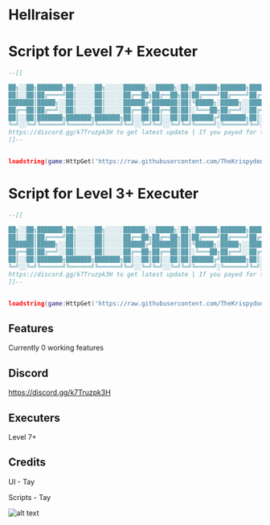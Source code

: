 # Hellraiser
# Script for Level 7+ Executer

```lua
--[[ 

██╗░░██╗███████╗██╗░░░░░██╗░░░░░██████╗░░█████╗░██╗░██████╗███████╗██████╗░
██║░░██║██╔════╝██║░░░░░██║░░░░░██╔══██╗██╔══██╗██║██╔════╝██╔════╝██╔══██╗
███████║█████╗░░██║░░░░░██║░░░░░██████╔╝███████║██║╚█████╗░█████╗░░██████╔╝
██╔══██║██╔══╝░░██║░░░░░██║░░░░░██╔══██╗██╔══██║██║░╚═══██╗██╔══╝░░██╔══██╗
██║░░██║███████╗███████╗███████╗██║░░██║██║░░██║██║██████╔╝███████╗██║░░██║
╚═╝░░╚═╝╚══════╝╚══════╝╚══════╝╚═╝░░╚═╝╚═╝░░╚═╝╚═╝╚═════╝░╚══════╝╚═╝░░╚═╝
https://discord.gg/k7Truzpk3H to get latest update | If you payed for this script you got scammed lol, this script is completely free"
]]--


loadstring(game:HttpGet('https://raw.githubusercontent.com/TheKrispydonut/Hellraiser/main/Main.txt'))()

```
# Script for Level 3+ Executer

```lua
--[[ 

██╗░░██╗███████╗██╗░░░░░██╗░░░░░██████╗░░█████╗░██╗░██████╗███████╗██████╗░
██║░░██║██╔════╝██║░░░░░██║░░░░░██╔══██╗██╔══██╗██║██╔════╝██╔════╝██╔══██╗
███████║█████╗░░██║░░░░░██║░░░░░██████╔╝███████║██║╚█████╗░█████╗░░██████╔╝
██╔══██║██╔══╝░░██║░░░░░██║░░░░░██╔══██╗██╔══██║██║░╚═══██╗██╔══╝░░██╔══██╗
██║░░██║███████╗███████╗███████╗██║░░██║██║░░██║██║██████╔╝███████╗██║░░██║
╚═╝░░╚═╝╚══════╝╚══════╝╚══════╝╚═╝░░╚═╝╚═╝░░╚═╝╚═╝╚═════╝░╚══════╝╚═╝░░╚═╝
https://discord.gg/k7Truzpk3H to get latest update | If you payed for this script you got scammed lol, this script is completely free"
]]--


loadstring(game:HttpGet('https://raw.githubusercontent.com/TheKrispydonut/Hellraiser/main/LiteLoader.txt'))()

```

## Features
Currently 0 working features

## Discord
https://discord.gg/k7Truzpk3H

## Executers
Level 7+ 

## Credits
UI - Tay

Scripts - Tay

![alt text](https://github.com/TheKrispydonut/Hellraiser/blob/main/apple.jpg?raw=true)


